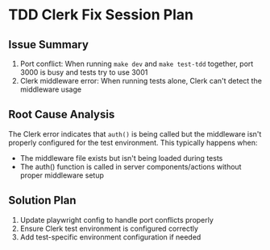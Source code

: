 # TDD Clerk Fix Session Plan

## Issue Summary
1. Port conflict: When running `make dev` and `make test-tdd` together, port 3000 is busy and tests try to use 3001
2. Clerk middleware error: When running tests alone, Clerk can't detect the middleware usage

## Root Cause Analysis
The Clerk error indicates that `auth()` is being called but the middleware isn't properly configured for the test environment. This typically happens when:
- The middleware file exists but isn't being loaded during tests
- The auth() function is called in server components/actions without proper middleware setup

## Solution Plan
1. Update playwright config to handle port conflicts properly
2. Ensure Clerk test environment is configured correctly
3. Add test-specific environment configuration if needed